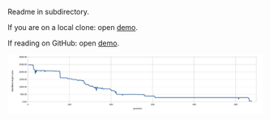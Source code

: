 Readme in subdirectory.

If you are on a local clone: open [demo](demo/demo.html).

If reading on GitHub: open [demo](https://greatattractor.github.io/testrepo/subdir/demo/demo.html).


![graph](fig1.svg)
